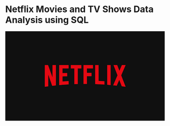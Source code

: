 # Netflix Movies and TV Shows Data Analysis using SQL
![Netflix_logo](https://github.com/KrishnenduPal2002/Netflix_SQL_Project/blob/main/netflix.jpg)
